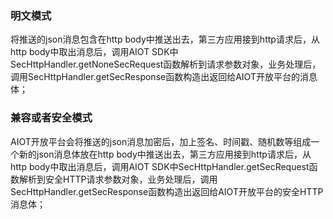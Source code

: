 ### 明文模式

将推送的json消息包含在http body中推送出去，第三方应用接到http请求后，从http body中取出消息后，调用AIOT SDK中SecHttpHandler.getNoneSecRequest函数解析到请求参数对象，业务处理后，调用SecHttpHandler.getSecResponse函数构造出返回给AIOT开放平台的消息体；

### 兼容或者安全模式

AIOT开放平台会将推送的json消息加密后，加上签名、时间戳、随机数等组成一个新的json消息体放在http body中推送出去，第三方应用接到http请求后，从http body中取出消息后，调用AIOT SDK中SecHttpHandler.getSecRequest函数解析到安全HTTP请求参数对象，业务处理后，调用SecHttpHandler.getSecResponse函数构造出返回给AIOT开放平台的安全HTTP消息体；

